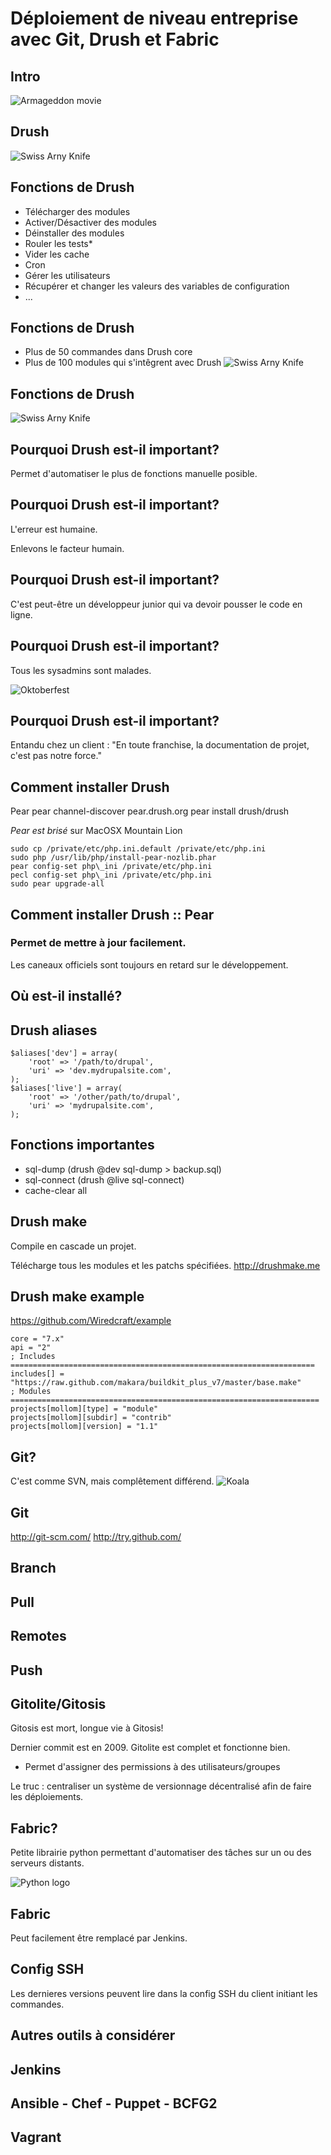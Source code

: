 # Déploiement de niveau entreprise avec Git, Drush et Fabric

## Intro
![Armageddon movie](images/presentation-drush/armageddon.jpg)
<!--
Tous ceux qui ont eu à faire des déploiements se sentent un peu comme les héros du film Armageddon.
Here to save the day! et par la même occasion, de mettre les pieds sur un terrain encore peu explorer, mais énormement étudier.
Nous sommes ici aujourd'hui pour vous présentez une technique, une procédure que j'ai(Pierre Paul) testé par le passé et qui fonctionne.
La procédure en question impliquent quelques morceaux de robots assez important.
Certains énormement connus dans le monde Drupal, d'autres beaucoup moins.
La technique s'addresse surtout aux moyennes entreprises qui ont au moins un sysadmin ou des développeurs très débrouillards.
Vers la fin de la session, nous allons aussi vous présentez des pistes pour ajuster la technique dans un contexte de plus grosse entreprises.
-->

## Drush
![Swiss Arny Knife](images/presentation-drush/knife.jpg)
<!--
Drush est le couteau suisse Drupal. Il permet, via la ligne de commande, d'intéragir directement avec notre installation Drupal.
C'est un must dans notre technique si on veut avoir une démarche complêtement automatisée, sans aucune intéraction humaine.
Drush *fonctionne* sous Windows. Parfois plus simple et plus sécuritaire de travailler dans une machine virtuelle comme QuickStart.
-->

## Fonctions de Drush
- Télécharger des modules
- Activer/Désactiver des modules
- Déinstaller des modules
- Rouler les tests\*
- Vider les cache
- Cron
- Gérer les utilisateurs
- Récupérer et changer les valeurs des variables de configuration
- ...
<!--
Et beaucoup beaucoup plus.
-->

## Fonctions de Drush
- Plus de 50 commandes dans Drush core
- Plus de 100 modules qui s'intêgrent avec Drush
![Swiss Arny Knife](images/presentation-drush/drush-modules.jpg)
<!-- 
Chaque module peut définir ses actions drush qu'il supporte. 
@TODO expliquer comment supporter drush dans son module
-->

## Fonctions de Drush
![Swiss Arny Knife](images/presentation-drush/knife2.jpg)

## Pourquoi Drush est-il important?
Permet d'automatiser le plus de fonctions manuelle posible.
## Pourquoi Drush est-il important?
L'erreur est humaine.

Enlevons le facteur humain.

## Pourquoi Drush est-il important?
C'est peut-être un développeur junior qui va devoir pousser le code en ligne.
## Pourquoi Drush est-il important?
Tous les sysadmins sont malades.

![Oktoberfest](images/presentation-drush/oktoberfest.gif)
## Pourquoi Drush est-il important?
Entandu chez un client : "En toute franchise, la documentation de projet, c'est pas notre force."

## Comment installer Drush
Pear
    pear channel-discover pear.drush.org
    pear install drush/drush

_Pear est brisé_ sur MacOSX Mountain Lion

    sudo cp /private/etc/php.ini.default /private/etc/php.ini
    sudo php /usr/lib/php/install-pear-nozlib.phar
    pear config-set php\_ini /private/etc/php.ini
    pecl config-set php\_ini /private/etc/php.ini  
    sudo pear upgrade-all

## Comment installer Drush :: Pear
### Permet de mettre à jour facilement.
Les caneaux officiels sont toujours en retard sur le développement.

## Où est-il installé?

## Drush aliases
    $aliases['dev'] = array(
        'root' => '/path/to/drupal',
        'uri' => 'dev.mydrupalsite.com',
    );
    $aliases['live'] = array(
        'root' => '/other/path/to/drupal',
        'uri' => 'mydrupalsite.com',
    );
## Fonctions importantes
- sql-dump (drush @dev sql-dump > backup.sql)
- sql-connect (drush @live sql-connect)
- cache-clear all

## Drush make
Compile en cascade un projet.

Télécharge tous les modules et les patchs spécifiées.
http://drushmake.me

## Drush make example
https://github.com/Wiredcraft/example

    core = "7.x"
    api = "2"
    ; Includes ====================================================================
    includes[] = "https://raw.github.com/makara/buildkit_plus_v7/master/base.make"
    ; Modules =====================================================================
    projects[mollom][type] = "module"
    projects[mollom][subdir] = "contrib"
    projects[mollom][version] = "1.1"
## Git?
C'est comme SVN, mais complêtement différend.
![Koala](images/presentation-drush/koala.jpg)

## Git
http://git-scm.com/
http://try.github.com/

## Branch
## Pull
## Remotes
## Push
## Gitolite/Gitosis
Gitosis est mort, longue vie à Gitosis!

Dernier commit est en 2009.
Gitolite est complet et fonctionne bien.

- Permet d'assigner des permissions à des utilisateurs/groupes 

Le truc : centraliser un système de versionnage décentralisé afin de faire les déploiements.

## Fabric?
Petite librairie python permettant d'automatiser des tâches sur un ou des serveurs distants.

![Python logo](images/presentation-drush/python.png)

## Fabric
Peut facilement être remplacé par Jenkins.

## Config SSH
Les dernieres versions peuvent lire dans la config SSH du client initiant les commandes.

## Autres outils à considérer
## Jenkins
## Ansible - Chef - Puppet - BCFG2
## Vagrant
